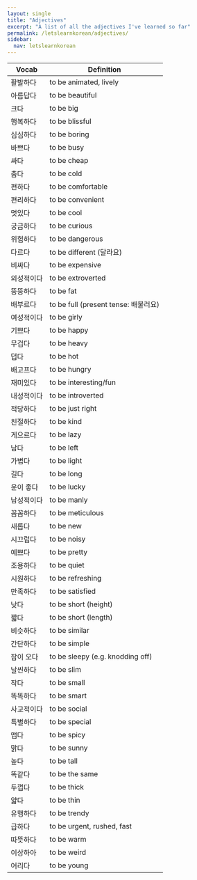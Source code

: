 ```yaml
---
layout: single
title: "Adjectives"
excerpt: "A list of all the adjectives I've learned so far"
permalink: /letslearnkorean/adjectives/
sidebar:
  nav: letslearnkorean
---
```


Vocab      | Definition
-----      | ----------
활발하다   | to be animated, lively
아름답다   | to be beautiful
크다       | to be big
행복하다   | to be blissful
심심하다   | to be boring
바쁘다     | to be busy
싸다       | to be cheap
춥다       | to be cold
편하다     | to be comfortable
편리하다   | to be convenient
멋있다     | to be cool
궁금하다   | to be curious
위험하다   | to be dangerous
다르다     | to be different (달라요)
비싸다     | to be expensive
외성적이다 | to be extroverted
뚱뚱하다   | to be fat
배부르다   | to be full (present tense: 배불러요)
여성적이다 | to be girly
기쁘다     | to be happy
무겁다     | to be heavy
덥다       | to be hot
배고프다   | to be hungry
재미있다   | to be interesting/fun
내성적이다 | to be introverted
적당하다   | to be just right
친절하다   | to be kind
게으르다   | to be lazy
남다       | to be left
가볍다     | to be light
길다       | to be long
운이 좋다  | to be lucky
남성적이다 | to be manly
꼼꼼하다   | to be meticulous
새롭다     | to be new
시끄럽다   | to be noisy
예쁘다     | to be pretty
조용하다   | to be quiet
시원하다   | to be refreshing
만족하다   | to be satisfied
낮다       | to be short (height)
짧다       | to be short (length)
비슷하다   | to be similar
간단하다   | to be simple
잠이 오다  | to be sleepy (e.g. knodding off)
날씬하다   | to be slim
작다       | to be small
똑똑하다   | to be smart
사교적이다 | to be social
특별하다   | to be special
맵다       | to be spicy
맑다       | to be sunny
높다       | to be tall
똑같다     | to be the same
두껍다     | to be thick
얇다       | to be thin
유행하다   | to be trendy
급하다     | to be urgent, rushed, fast
따뜻하다   | to be warm
이상하아   | to be weird
어리다     | to be young
